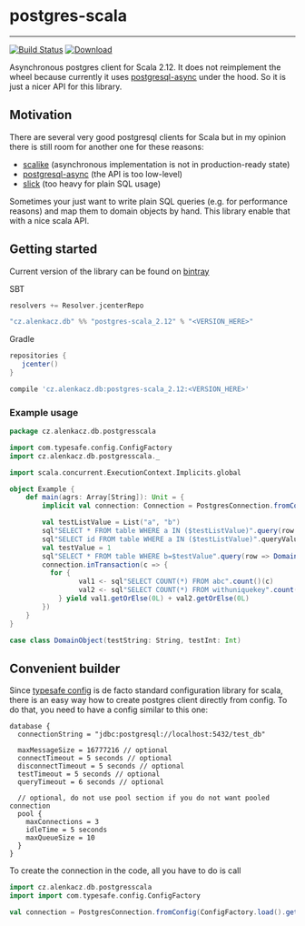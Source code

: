 # postgres-scala
---------------------

[![Build Status](https://travis-ci.org/alenkacz/postgres-scala.svg)](https://travis-ci.org/alenkacz/postgres-scala) [ ![Download](https://api.bintray.com/packages/alenkacz/maven/postgres-scala_2.12/images/download.svg) ](https://bintray.com/alenkacz/maven/postgres-scala_2.12/_latestVersion)

Asynchronous postgres client for Scala 2.12. It does not reimplement the wheel because currently it uses [postgresql-async](https://github.com/mauricio/postgresql-async) under the hood. So it is just a nicer API for this library.

## Motivation
There are several very good postgresql clients for Scala but in my opinion there is still room for another one for these reasons:
- [scalike](https://github.com/scalikejdbc/scalikejdbc) (asynchronous implementation is not in production-ready state)
- [postgresql-async](https://github.com/mauricio/postgresql-async) (the API is too low-level)
- [slick](https://github.com/slick/slick) (too heavy for plain SQL usage)

Sometimes your just want to write plain SQL queries (e.g. for performance reasons) and map them to domain objects by hand. This library enable that with a nice scala API.

## Getting started
Current version of the library can be found on [bintray](https://bintray.com/alenkacz/maven/postgres-scala_2.12/_latestVersion)

SBT
```scala
resolvers += Resolver.jcenterRepo
```
```scala
"cz.alenkacz.db" %% "postgres-scala_2.12" % "<VERSION_HERE>"
```
Gradle
```groovy
repositories {  
   jcenter()  
}
```
```groovy
compile 'cz.alenkacz.db:postgres-scala_2.12:<VERSION_HERE>'
```

### Example usage
```scala
package cz.alenkacz.db.postgresscala

import com.typesafe.config.ConfigFactory
import cz.alenkacz.db.postgresscala._

import scala.concurrent.ExecutionContext.Implicits.global

object Example {
	def main(agrs: Array[String]): Unit = {
		implicit val connection: Connection = PostgresConnection.fromConfig(ConfigFactory.load())

		val testListValue = List("a", "b")
		sql"SELECT * FROM table WHERE a IN ($testListValue)".query(row => DomainObject(row(0).string(), row(1).int()))
		sql"SELECT id FROM table WHERE a IN ($testListValue)".queryValue[Int]()
		val testValue = 1
		sql"SELECT * FROM table WHERE b=$testValue".query(row => DomainObject(row("a").string(), row("b").int()))
		connection.inTransaction(c => {
          for {
                 val1 <- sql"SELECT COUNT(*) FROM abc".count()(c)
                 val2 <- sql"SELECT COUNT(*) FROM withuniquekey".count()(c)
            } yield val1.getOrElse(0L) + val2.getOrElse(0L)
        })
	}
}

case class DomainObject(testString: String, testInt: Int)
```

## Convenient builder
Since [typesafe config](https://github.com/typesafehub/config) is de facto standard configuration library for scala, there is an easy way how to create postgres client directly from config. To do that, you need to have a config similar to this one:
``` 
database {
  connectionString = "jdbc:postgresql://localhost:5432/test_db"

  maxMessageSize = 16777216 // optional
  connectTimeout = 5 seconds // optional
  disconnectTimeout = 5 seconds // optional
  testTimeout = 5 seconds // optional
  queryTimeout = 6 seconds // optional

  // optional, do not use pool section if you do not want pooled connection
  pool {
    maxConnections = 3
    idleTime = 5 seconds
    maxQueueSize = 10
  }
}
```

To create the connection in the code, all you have to do is call
```scala
import cz.alenkacz.db.postgresscala
import import com.typesafe.config.ConfigFactory

val connection = PostgresConnection.fromConfig(ConfigFactory.load().getConfig("database"))
```
